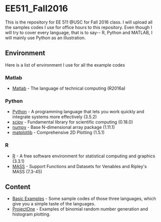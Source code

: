 # EE511_Fall2016
This is the repository for EE 511 @USC for Fall 2016 class. I will upload all the samples codes I use for office hours to this repository. Even though I will try to cover every language, that is to say-- R, Python and MATLAB, I will mainly use Python as an illustration.

## Environment
Here is a list of environment I use for all the example codes

### Matlab
* [Matlab] - The language of technical computing (R2016a)

### Python
* [Python] - A programming language that lets you work quickly
and integrate systems more effectively (3.5.2)
* [scipy] - Fundamental library for scientific computing (0.18.0)
* [numpy] - Base N-dimensional array package (1.11.1)
* [matplotlib] - Comprehensive 2D Plotting (1.5.1)

### R
* [R] - A free software environment for statistical computing and graphics (3.3.1)
* [MASS] - Support Functions and Datasets for Venables and Ripley's MASS (7.3-45)

## Content
* [Basic Examples] - Some sample codes of those three languages, which give you a simple taste of the languages.
* [ProjectOne] - Examples of binomial random number generation and histogram plotting.

[Matlab]: <http://www.mathworks.com/>
[Python]: <https://www.python.org/>
[scipy]: <https://www.scipy.org/>
[numpy]: <https://www.scipy.org/>
[matplotlib]: <https://www.scipy.org/>
[R]: <https://www.r-project.org/>
[Basic Examples]: <https://github.com/neversakura/EE511_Fall2016/tree/master/Basic%20Examples>
[ProjectOne]: <https://github.com/neversakura/EE511_Fall2016/tree/master/ProjectOne>
[MASS]: <https://cran.r-project.org/web/packages/MASS/index.html>
